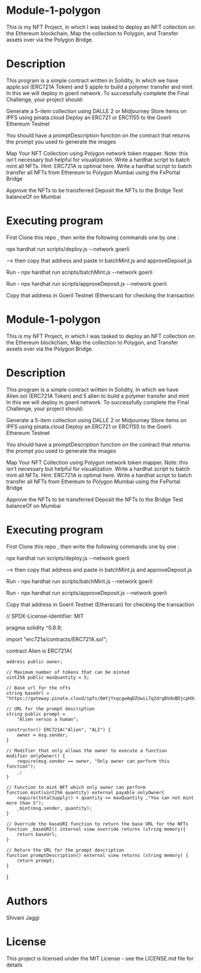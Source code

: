 # Module-1-polygon
This is my NFT Project, in which I was tasked to deploy an NFT collection on the Ethereum blockchain, 
Map the collection to Polygon, and Transfer assets over via the Polygon Bridge.
# Description
This program is a simple contract written in Solidity, In which we have apple.sol (ERC721A Token) and 5 apple to build a polymer transfer and mint In this we will deploy in goeril network. To successfully complete the Final Challenge, your project should:


Generate a 5-item collection using DALLE 2 or Midjourney
Store items on IPFS using pinata.cloud
Deploy an ERC721 or ERC1155 to the Goerli Ethereum Testnet

You should have a promptDescription function on the contract that returns the prompt you used to generate the images

Map Your NFT Collection using Polygon network token mapper. Note: this isn’t necessary but helpful for visualization.
Write a hardhat script to batch mint all NFTs. Hint: ERC721A is optimal here.
Write a hardhat script to batch transfer all NFTs from Ethereum to Polygon Mumbai using the FxPortal Bridge

Approve the NFTs to be transferred
Deposit the NFTs to the Bridge
Test balanceOf on Mumbai

# Executing program
First Clone this repo , then write the following commands one by one :

npx hardhat run scripts/deploy.js --network goerli

--> then copy that address and paste in batchMint.js and approveDeposit.js

Run - npx hardhat run scripts/batchMint.js --network goerli

Run - npx hardhat run scripts/approveDeposit.js --network goerli

Copy that address in Goeril Testnet (Etherscan) for checking the transaction

# Module-1-polygon
This is my NFT Project, in which I was tasked to deploy an NFT collection on the Ethereum blockchain, 
Map the collection to Polygon, and Transfer assets over via the Polygon Bridge.

# Description
This program is a simple contract written in Solidity, In which we have Alien.sol (ERC721A Token) and 5 alien to build a polymer transfer and mint In this we will deploy in goeril network. To successfully complete the Final Challenge, your project should:


Generate a 5-item collection using DALLE 2 or Midjourney
Store items on IPFS using pinata.cloud
Deploy an ERC721 or ERC1155 to the Goerli Ethereum Testnet

You should have a promptDescription function on the contract that returns the prompt you used to generate the images

Map Your NFT Collection using Polygon network token mapper. Note: this isn’t necessary but helpful for visualization.
Write a hardhat script to batch mint all NFTs. Hint: ERC721A is optimal here.
Write a hardhat script to batch transfer all NFTs from Ethereum to Polygon Mumbai using the FxPortal Bridge

Approve the NFTs to be transferred
Deposit the NFTs to the Bridge
Test balanceOf on Mumbai

# Executing program

First Clone this repo , then write the following commands one by one :

npx hardhat run scripts/deploy.js --network goerli

--> then copy that address and paste in batchMint.js and approveDeposit.js

Run - npx hardhat run scripts/batchMint.js --network goerli

Run - npx hardhat run scripts/approveDeposit.js --network goerli

Copy that address in Goeril Testnet (Etherscan) for checking the transaction

// SPDX-License-Identifier: MIT

pragma solidity ^0.8.9;

import "erc721a/contracts/ERC721A.sol";

contract Alien is ERC721A{

    address public owner;

    // Maximum number of tokens that can be minted
    uint256 public maxQuantity = 5;

    // Base url for the nfts
    string baseUrl = "https://gateway.pinata.cloud/ipfs/QmYjYsqcgwAqDZUwii7q2drgBVdoBDjcpHXxK1XGxKKTVR/";

    // URL for the prompt description
    string public prompt =
        "Alien versus a human";

    constructor() ERC721A("Alien", "ALI") {
        owner = msg.sender;
    }

    // Modifier that only allows the owner to execute a function
    modifier onlyOwner() {
        require(msg.sender == owner, "Only owner can perform this function");
        _;
    }

    // Function to mint NFT which only owner can perform
    function mint(uint256 quantity) external payable onlyOwner{
        require(totalSupply() + quantity <= maxQuantity ,"You can not mint more than 5");
        _mint(msg.sender, quantity);
    }

    // Override the baseURI function to return the base URL for the NFTs
    function _baseURI() internal view override returns (string memory){
        return baseUrl;
    }

    // Return the URL for the prompt description
    function promptDescription() external view returns (string memory) {
        return prompt;
    }
}

# Authors
Shivani Jaggi

# License
This project is licensed under the MIT License - see the LICENSE.md file for details
